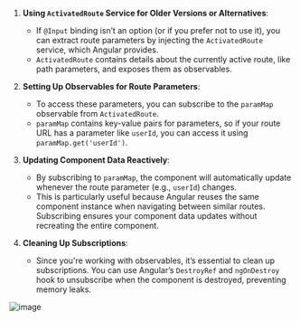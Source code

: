 
1. **Using `ActivatedRoute` Service for Older Versions or Alternatives**:
   - If `@Input` binding isn’t an option (or if you prefer not to use it), you can extract route parameters by injecting the `ActivatedRoute` service, which Angular provides.
   - `ActivatedRoute` contains details about the currently active route, like path parameters, and exposes them as observables.

2. **Setting Up Observables for Route Parameters**:
   - To access these parameters, you can subscribe to the `paramMap` observable from `ActivatedRoute`.
   - `paramMap` contains key-value pairs for parameters, so if your route URL has a parameter like `userId`, you can access it using `paramMap.get('userId')`.

3. **Updating Component Data Reactively**:
   - By subscribing to `paramMap`, the component will automatically update whenever the route parameter (e.g., `userId`) changes.
   - This is particularly useful because Angular reuses the same component instance when navigating between similar routes. Subscribing ensures your component data updates without recreating the entire component.

4. **Cleaning Up Subscriptions**:
   - Since you're working with observables, it’s essential to clean up subscriptions. You can use Angular’s `DestroyRef` and `ngOnDestroy` hook to unsubscribe when the component is destroyed, preventing memory leaks.

![image](https://github.com/user-attachments/assets/cca81857-541c-451b-af1a-ceb621758249)
